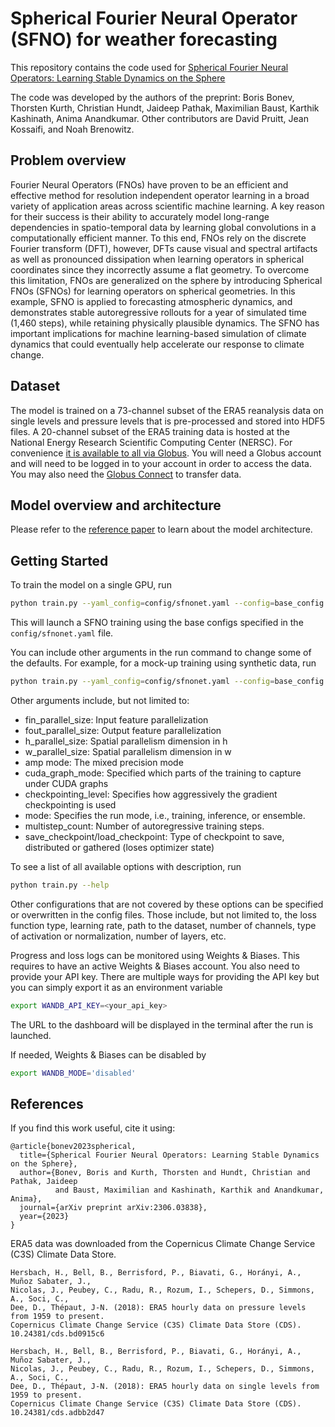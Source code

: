 # Spherical Fourier Neural Operator (SFNO) for weather forecasting

This repository contains the code used for [Spherical Fourier Neural Operators:
Learning Stable Dynamics on the Sphere](https://arxiv.org/abs/2306.03838)

The code was developed by the authors of the preprint:
Boris Bonev, Thorsten Kurth, Christian Hundt, Jaideep Pathak, Maximilian Baust,
Karthik Kashinath, Anima Anandkumar. Other contributors are David Pruitt, Jean Kossaifi,
and Noah Brenowitz.

## Problem overview

Fourier Neural Operators (FNOs) have proven to be an efficient and effective method for
resolution independent operator learning in a broad variety of application areas across
scientific machine learning. A key reason for their success is their
ability to accurately model long-range dependencies in spatio-temporal data by learning
global convolutions in a computationally efficient manner. To this end, FNOs rely on the
discrete Fourier transform (DFT), however, DFTs cause visual and spectral artifacts as
well as pronounced dissipation when learning operators in spherical coordinates since
they incorrectly assume a flat geometry. To overcome this limitation, FNOs are
generalized on the sphere by introducing Spherical FNOs (SFNOs) for learning
operators on spherical
geometries. In this example, SFNO is applied to forecasting atmospheric dynamics,
and demonstrates stable autoregressive rollouts for a year of simulated time
(1,460 steps), while retaining
physically plausible dynamics. The SFNO has important implications for machine
learning-based simulation of climate dynamics that could eventually help accelerate
our response to climate change.

## Dataset

The model is trained on a 73-channel subset of the ERA5 reanalysis data on single levels
and pressure levels that is pre-processed and stored into HDF5 files.
A 20-channel subset of the ERA5 training data is hosted at the
National Energy Research Scientific Computing Center (NERSC). For convenience
[it is available to all via Globus](https://app.globus.org/file-manager?origin_id=945b3c9e-0f8c-11ed-8daf-9f359c660fbd&origin_path=%2F~%2Fdata%2F).
You will need a Globus account and will need to be logged in to your account in order
to access the data.  You may also need the [Globus Connect](https://www.globus.org/globus-connect)
to transfer data.

## Model overview and architecture

Please refer to the [reference paper](https://arxiv.org/abs/2306.03838) to learn about
the model architecture.

## Getting Started

To train the model on a single GPU, run

```bash
python train.py --yaml_config=config/sfnonet.yaml --config=base_config
```

This will launch a SFNO training using the base configs specified in the
`config/sfnonet.yaml` file.

You can include other arguments in the run command to change some of the defaults.
For example, for a mock-up training using synthetic data, run

```bash
python train.py --yaml_config=config/sfnonet.yaml --config=base_config --enable_synthetic_data
```

Other arguments include, but not limited to:

- fin_parallel_size: Input feature parallelization
- fout_parallel_size: Output feature parallelization
- h_parallel_size: Spatial parallelism dimension in h
- w_parallel_size: Spatial parallelism dimension in w
- amp mode: The mixed precision mode
- cuda_graph_mode: Specified which parts of the training to capture under CUDA graphs
- checkpointing_level: Specifies how aggressively the gradient checkpointing is used
- mode: Specifies the run mode, i.e., training, inference, or ensemble.
- multistep_count: Number of autoregressive training steps.
- save_checkpoint/load_checkpoint: Type of checkpoint to save, distributed or gathered (loses optimizer state)


To see a list of all available options with description, run

```bash
python train.py --help
```

Other configurations that are not covered by these options can be specified or
overwritten in the config files. Those include, but not limited to, the loss function
type, learning rate, path to the dataset, number of channels, type of activation or
normalization, number of layers, etc.

Progress and loss logs can be monitored using Weights & Biases. This requires to have an
active Weights & Biases account. You also need to provide your API key. There are
multiple ways for providing the API key but you can simply export it as an environment
variable

```bash
export WANDB_API_KEY=<your_api_key>
```

The URL to the dashboard will be displayed in the terminal after the run is launched.

If needed, Weights & Biases can be disabled by

```bash
export WANDB_MODE='disabled'
```

## References

If you find this work useful, cite it using:

```text
@article{bonev2023spherical,
  title={Spherical Fourier Neural Operators: Learning Stable Dynamics on the Sphere},
  author={Bonev, Boris and Kurth, Thorsten and Hundt, Christian and Pathak, Jaideep
          and Baust, Maximilian and Kashinath, Karthik and Anandkumar, Anima},
  journal={arXiv preprint arXiv:2306.03838},
  year={2023}
}
```

ERA5 data was downloaded from the Copernicus Climate Change Service (C3S)
Climate Data Store.

```text
Hersbach, H., Bell, B., Berrisford, P., Biavati, G., Horányi, A., Muñoz Sabater, J.,
Nicolas, J., Peubey, C., Radu, R., Rozum, I., Schepers, D., Simmons, A., Soci, C.,
Dee, D., Thépaut, J-N. (2018): ERA5 hourly data on pressure levels from 1959 to present.
Copernicus Climate Change Service (C3S) Climate Data Store (CDS). 10.24381/cds.bd0915c6

Hersbach, H., Bell, B., Berrisford, P., Biavati, G., Horányi, A., Muñoz Sabater, J.,
Nicolas, J., Peubey, C., Radu, R., Rozum, I., Schepers, D., Simmons, A., Soci, C.,
Dee, D., Thépaut, J-N. (2018): ERA5 hourly data on single levels from 1959 to present.
Copernicus Climate Change Service (C3S) Climate Data Store (CDS). 10.24381/cds.adbb2d47
```
